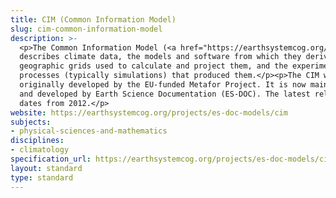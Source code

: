 ```yaml
---
title: CIM (Common Information Model)
slug: cim-common-information-model
description: >-
  <p>The Common Information Model (<a href="https://earthsystemcog.org/projects/es-doc-models/cim">CIM</a>)
  describes climate data, the models and software from which they derive, the
  geographic grids used to calculate and project them, and the experimental
  processes (typically simulations) that produced them.</p><p>The CIM was
  originally developed by the EU-funded Metafor Project. It is now maintained
  and developed by Earth Science Documentation (ES-DOC). The latest release
  dates from 2012.</p>
website: https://earthsystemcog.org/projects/es-doc-models/cim
subjects:
- physical-sciences-and-mathematics
disciplines:
- climatology
specification_url: https://earthsystemcog.org/projects/es-doc-models/cim_versions
layout: standard
type: standard
---
```


